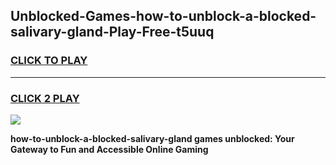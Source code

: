 
## Unblocked-Games-how-to-unblock-a-blocked-salivary-gland-Play-Free-t5uuq
<h3>
<a href="https://premium76.site?title=how-to-unblock-a-blocked-salivary-gland&ref=12A">CLICK TO PLAY</a></h3>
<hr>

<h3>
<a href="https://premium76.site?title=how-to-unblock-a-blocked-salivary-gland&ref=12A">CLICK 2 PLAY</a>
  
</h3>

<a href="https://premium76.site?title=how-to-unblock-a-blocked-salivary-gland&ref=12A"><img src="https://clearcache.store/games.png"></a>


**how-to-unblock-a-blocked-salivary-gland games unblocked: Your Gateway to Fun and Accessible Online Gaming**
